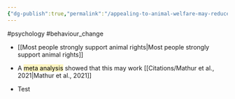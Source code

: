 ```yaml
---
{"dg-publish":true,"permalink":"/appealing-to-animal-welfare-may-reduce-meat-consumption/","created":"2025-10-23T17:42:47.945+01:00","updated":"2025-10-23T18:06:08.738+01:00"}
---
```


#psychology #behaviour_change 

- [[Most people strongly support animal rights\|Most people strongly support animal rights]]

- A <mark style="background: #FFF3A3A6;">meta analysis</mark> showed that this may work [[Citations/Mathur et al., 2021\|Mathur et al., 2021]]
- Test 

